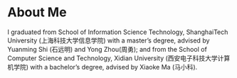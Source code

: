 # About Me
I graduated from School of Information Science Technology, ShanghaiTech University (上海科技大学信息学院) with a master’s degree, advised by Yuanming Shi (石远明) and Yong Zhou(周勇); and from the School of Computer Science and Technology, Xidian University (西安电子科技大学计算机学院) with a bachelor’s degree, advised by Xiaoke Ma (马小科).